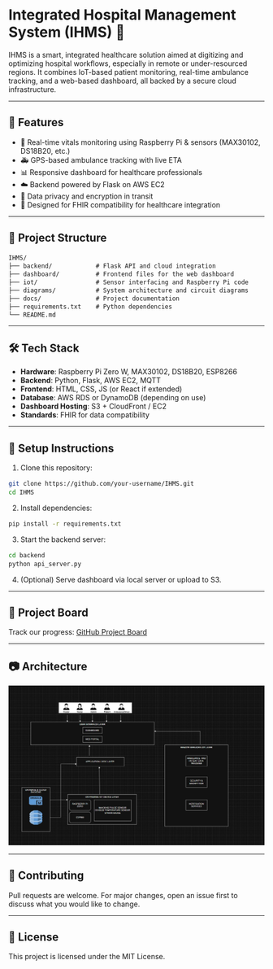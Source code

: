 # Integrated Hospital Management System (IHMS) 🏥

IHMS is a smart, integrated healthcare solution aimed at digitizing and optimizing hospital workflows, especially in remote or under-resourced regions. It combines IoT-based patient monitoring, real-time ambulance tracking, and a web-based dashboard, all backed by a secure cloud infrastructure.

---

## 🚀 Features

- 🔬 Real-time vitals monitoring using Raspberry Pi & sensors (MAX30102, DS18B20, etc.)
- 🚑 GPS-based ambulance tracking with live ETA
- 📊 Responsive dashboard for healthcare professionals
- ☁️ Backend powered by Flask on AWS EC2
- 🔐 Data privacy and encryption in transit
- 🧩 Designed for FHIR compatibility for healthcare integration

---

## 📁 Project Structure

```
IHMS/
├── backend/            # Flask API and cloud integration
├── dashboard/          # Frontend files for the web dashboard
├── iot/                # Sensor interfacing and Raspberry Pi code
├── diagrams/           # System architecture and circuit diagrams
├── docs/               # Project documentation
├── requirements.txt    # Python dependencies
└── README.md
```

---

## 🛠️ Tech Stack

- **Hardware**: Raspberry Pi Zero W, MAX30102, DS18B20, ESP8266
- **Backend**: Python, Flask, AWS EC2, MQTT
- **Frontend**: HTML, CSS, JS (or React if extended)
- **Database**: AWS RDS or DynamoDB (depending on use)
- **Dashboard Hosting**: S3 + CloudFront / EC2
- **Standards**: FHIR for data compatibility

---

## 🔧 Setup Instructions

1. Clone this repository:
```bash
git clone https://github.com/your-username/IHMS.git
cd IHMS
```

2. Install dependencies:
```bash
pip install -r requirements.txt
```

3. Start the backend server:
```bash
cd backend
python api_server.py
```

4. (Optional) Serve dashboard via local server or upload to S3.

---

## 📌 Project Board

Track our progress: [GitHub Project Board](https://github.com/your-username/IHMS/projects)

---

## 📷 Architecture

![System Architecture](diagrams/architecture.jpg)

---

## 🤝 Contributing

Pull requests are welcome. For major changes, open an issue first to discuss what you would like to change.

---

## 📝 License

This project is licensed under the MIT License.

